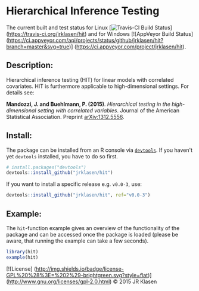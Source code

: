 # Hierarchical Inference Testing

The current built and test status for Linux 
[![Travis-CI Build Status](https://travis-ci.org/jrklasen/hit.png?branch=master)]
(https://travis-ci.org/jrklasen/hit) and for Windows 
[![AppVeyor Build Status]
  (https://ci.appveyor.com/api/projects/status/github/jrklasen/hit?branch=master&svg=true)]
(https://ci.appveyor.com/project/jrklasen/hit).

## Description:
Hierarchical inference testing (HIT) for linear models with correlated covariates. 
HIT is furthermore applicable to high-dimensional settings. For details see:

**Mandozzi, J. and Buehlmann, P. (2015)**. *Hierarchical testing in the high-dimensional 
setting with correlated variables*. Journal of the American Statistical Association. 
Preprint [arXiv:1312.5556](http://arxiv.org/abs/1312.5556).

## Install:

The package can be installed from an R console via [`devtools`](https://github.com/hadley/devtools/blob/master/README.md). If you haven't yet 
`devtools` installed, you have to do so first.

```R
# install.packages("devtools")
devtools::install_github("jrklasen/hit")
```

If you want to install a specific release e.g. `v0.0-3`, use: 

```R
devtools::install_github("jrklasen/hit", ref="v0.0-3")
```

## Example:

The `hit`-function example gives an overview of the functionality of the package 
and can be accessed once the package is loaded (please be aware, that running the 
example can take a few seconds).

```R
library(hit)
example(hit)
```


[![License]
  (http://img.shields.io/badge/license-GPL%20%28%3E=%202%29-brightgreen.svg?style=flat)]
(http://www.gnu.org/licenses/gpl-2.0.html)
&copy; 2015 JR Klasen
